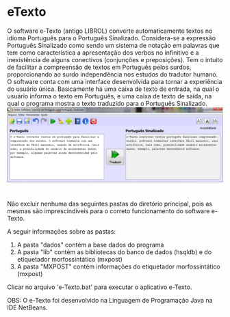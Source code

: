 # eTexto
O software e-Texto (antigo LIBROL) converte automaticamente textos no idioma Português para o Português Sinalizado. Considera-se a expressão Português Sinalizado como sendo um sistema de notação em palavras que tem como característica a apresentação dos verbos no infinitivo e a inexistência de alguns conectivos (conjunções e preposições). Tem o intuito de facilitar a compreensão de textos em Português pelos surdos, proporcionando ao surdo independência nos estudos do tradutor humano. O software conta com uma interface desenvolvida para tornar a experiência do usuário única. Basicamente há uma caixa de texto de entrada, na qual o usuário informa o texto em Português, e uma caixa de texto de saída, na qual o programa mostra o texto traduzido para o Português Sinalizado.
![](https://github.com/esinais/2016-eTexto/blob/main/outros/1.png)

#

Não excluir nenhuma das seguintes pastas do diretório principal, pois as mesmas são imprescindíveis para o correto funcionamento do software e-Texto.

A seguir informações sobre as pastas:
1) A pasta "dados" contém a base dados do programa
2) A pasta "lib" contém as bibliotecas do banco de dados (hsqldb) e do etiquetador morfossintático (mxpost)
3) A pasta "MXPOST" contém informações do etiquetador morfossintático (mxpost)

Clicar no arquivo 'e-Texto.bat' para executar o aplicativo e-Texto.

OBS: O e-Texto foi desenvolvido na Linguagem de Programação Java na IDE NetBeans.